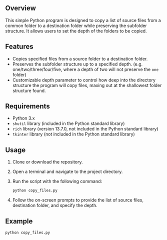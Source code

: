 ## Overview

This simple Python program is designed to copy a list of source files from a common folder to a destination folder while preserving the subfolder structure. It allows users to set the depth of the folders to be copied.

## Features

- Copies specified files from a source folder to a destination folder.
- Preserves the subfolder structure up to a specified depth. (e.g. one/two/three/four/five, where a depth of two will not preserve the ``one`` folder)
- Customizable depth parameter to control how deep into the directory structure the program will copy files, maxing out at the shallowest folder structure found.

## Requirements

- Python 3.x
- `shutil` library (included in the Python standard library)
- `rich` library (version 13.7.0, not included in the Python standard library)
- `tkinter` library (not included in the Python standard library)

## Usage

1. Clone or download the repository.

2. Open a terminal and navigate to the project directory.

3. Run the script with the following command:

    ```bash
    python copy_files.py
    ```

4. Follow the on-screen prompts to provide the list of source files, destination folder, and specify the depth.

## Example

```bash
python copy_files.py
